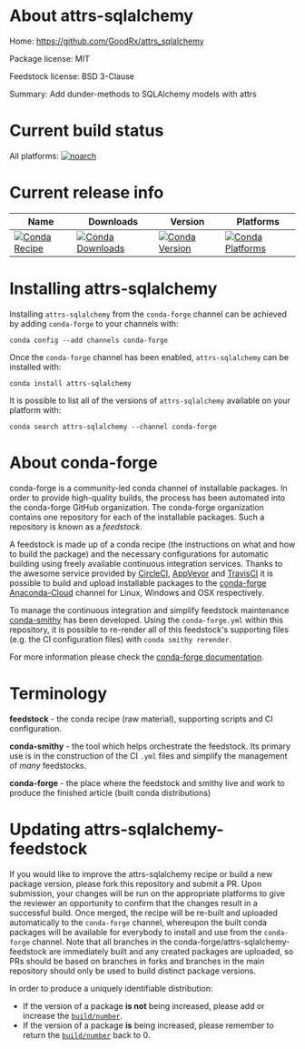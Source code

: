 About attrs-sqlalchemy
======================

Home: https://github.com/GoodRx/attrs_sqlalchemy

Package license: MIT

Feedstock license: BSD 3-Clause

Summary: Add dunder-methods to SQLAlchemy models with attrs



Current build status
====================

All platforms:
[![noarch](https://img.shields.io/circleci/project/github/conda-forge/attrs-sqlalchemy-feedstock/master.svg?label=noarch)](https://circleci.com/gh/conda-forge/attrs-sqlalchemy-feedstock)

Current release info
====================

| Name | Downloads | Version | Platforms |
| --- | --- | --- | --- |
| [![Conda Recipe](https://img.shields.io/badge/recipe-attrs--sqlalchemy-green.svg)](https://anaconda.org/conda-forge/attrs-sqlalchemy) | [![Conda Downloads](https://img.shields.io/conda/dn/conda-forge/attrs-sqlalchemy.svg)](https://anaconda.org/conda-forge/attrs-sqlalchemy) | [![Conda Version](https://img.shields.io/conda/vn/conda-forge/attrs-sqlalchemy.svg)](https://anaconda.org/conda-forge/attrs-sqlalchemy) | [![Conda Platforms](https://img.shields.io/conda/pn/conda-forge/attrs-sqlalchemy.svg)](https://anaconda.org/conda-forge/attrs-sqlalchemy) |

Installing attrs-sqlalchemy
===========================

Installing `attrs-sqlalchemy` from the `conda-forge` channel can be achieved by adding `conda-forge` to your channels with:

```
conda config --add channels conda-forge
```

Once the `conda-forge` channel has been enabled, `attrs-sqlalchemy` can be installed with:

```
conda install attrs-sqlalchemy
```

It is possible to list all of the versions of `attrs-sqlalchemy` available on your platform with:

```
conda search attrs-sqlalchemy --channel conda-forge
```


About conda-forge
=================

conda-forge is a community-led conda channel of installable packages.
In order to provide high-quality builds, the process has been automated into the
conda-forge GitHub organization. The conda-forge organization contains one repository
for each of the installable packages. Such a repository is known as a *feedstock*.

A feedstock is made up of a conda recipe (the instructions on what and how to build
the package) and the necessary configurations for automatic building using freely
available continuous integration services. Thanks to the awesome service provided by
[CircleCI](https://circleci.com/), [AppVeyor](http://www.appveyor.com/)
and [TravisCI](https://travis-ci.org/) it is possible to build and upload installable
packages to the [conda-forge](https://anaconda.org/conda-forge)
[Anaconda-Cloud](http://docs.anaconda.org/) channel for Linux, Windows and OSX respectively.

To manage the continuous integration and simplify feedstock maintenance
[conda-smithy](http://github.com/conda-forge/conda-smithy) has been developed.
Using the ``conda-forge.yml`` within this repository, it is possible to re-render all of
this feedstock's supporting files (e.g. the CI configuration files) with ``conda smithy rerender``.

For more information please check the [conda-forge documentation](https://conda-forge.org/docs/).

Terminology
===========

**feedstock** - the conda recipe (raw material), supporting scripts and CI configuration.

**conda-smithy** - the tool which helps orchestrate the feedstock.
                   Its primary use is in the construction of the CI ``.yml`` files
                   and simplify the management of *many* feedstocks.

**conda-forge** - the place where the feedstock and smithy live and work to
                  produce the finished article (built conda distributions)


Updating attrs-sqlalchemy-feedstock
===================================

If you would like to improve the attrs-sqlalchemy recipe or build a new
package version, please fork this repository and submit a PR. Upon submission,
your changes will be run on the appropriate platforms to give the reviewer an
opportunity to confirm that the changes result in a successful build. Once
merged, the recipe will be re-built and uploaded automatically to the
`conda-forge` channel, whereupon the built conda packages will be available for
everybody to install and use from the `conda-forge` channel.
Note that all branches in the conda-forge/attrs-sqlalchemy-feedstock are
immediately built and any created packages are uploaded, so PRs should be based
on branches in forks and branches in the main repository should only be used to
build distinct package versions.

In order to produce a uniquely identifiable distribution:
 * If the version of a package **is not** being increased, please add or increase
   the [``build/number``](http://conda.pydata.org/docs/building/meta-yaml.html#build-number-and-string).
 * If the version of a package **is** being increased, please remember to return
   the [``build/number``](http://conda.pydata.org/docs/building/meta-yaml.html#build-number-and-string)
   back to 0.